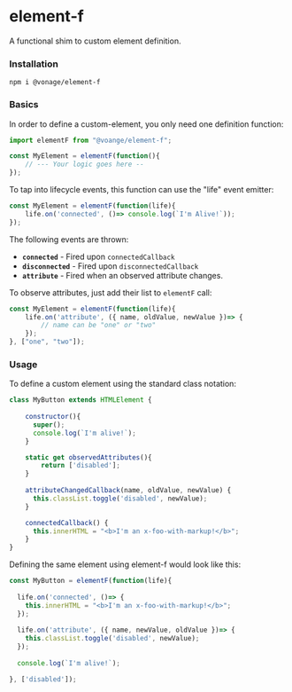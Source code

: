 # element-f
A functional shim to custom element definition.

### Installation

```
npm i @vonage/element-f
```

### Basics
In order to define a custom-element, you only need one definition function:

```javascript
import elementF from "@voange/element-f";

const MyElement = elementF(function(){
    // --- Your logic goes here --
});
```

To tap into lifecycle events, this function can use the "life" event emitter:
```javascript
const MyElement = elementF(function(life){
    life.on('connected', ()=> console.log(`I'm Alive!`));
});
```

The following events are thrown:
  * **`connected`** - Fired upon `connectedCallback`
  * **`disconnected`** - Fired upon `disconnectedCallback`
  * **`attribute`** - Fired when an observed attribute changes.

To observe attributes, just add their list to `elementF` call:
```javascript
const MyElement = elementF(function(life){
    life.on('attribute', ({ name, oldValue, newValue })=> {
        // name can be "one" or "two"
    });
}, ["one", "two"]);
```

### Usage 
To define a custom element using the standard class notation:

```javascript
class MyButton extends HTMLElement {
    
    constructor(){
      super();
      console.log(`I'm alive!`);
    }

    static get observedAttributes(){
        return ['disabled'];
    }
    
    attributeChangedCallback(name, oldValue, newValue) {
      this.classList.toggle('disabled', newValue); 
    }

    connectedCallback() {
      this.innerHTML = "<b>I'm an x-foo-with-markup!</b>";
    }
}
```

Defining the same element using element-f would look like this:

```javascript
const MyButton = elementF(function(life){
  
  life.on('connected', ()=> { 
    this.innerHTML = "<b>I'm an x-foo-with-markup!</b>"; 
  });
  
  life.on('attribute', ({ name, newValue, oldValue })=> {
    this.classList.toggle('disabled', newValue); 
  });
  
  console.log(`I'm alive!`);

}, ['disabled']);
```












